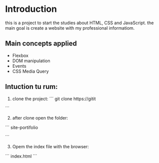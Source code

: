 # Introduction

this is a project to start the studies about HTML, CSS and JavaScript.
the main goal is create a website with my professional informatiom.

## Main concepts applied

- Flexbox
- DOM manipulation
- Events 
- CSS Media Query

## Intuction tu rum:

1. clone the project:
´´´
git clone https://gitit

´´´

2. after clone open the folder:

´´´
site-portifolio

´´´

3. Opem the index file with the browser:

´´´
index.html
´´´